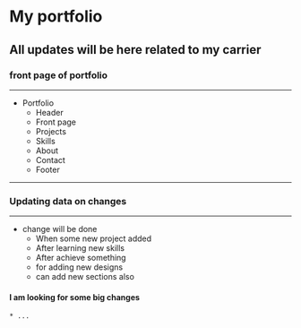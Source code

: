 # My portfolio
## All updates will be here related to my carrier

### front page of portfolio
-----
* Portfolio
    * Header
    * Front page
    * Projects
    * Skills
    * About
    * Contact
    * Footer

-----
### Updating data on changes
-----
* change will be done
    * When some new project added
    * After learning new skills
    * After achieve something
    * for adding new designs
    * can add new sections also

#### I am looking for some big changes
    * ...